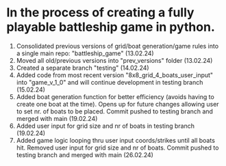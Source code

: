 # In the process of creating a fully playable battleship game in python. 
1. Consolidated previous versions of grid/boat generation/game rules into a single main repo: "battleship_game" (13.02.24)
2. Moved all old/previous versions into "prev_versions" folder (13.02.24)
3. Created a separate branch "testing" (14.02.24)
4. Added code from most recent version "8x8_grid_4_boats_user_input" into "game_v_1_0" and will continue development in testing branch (15.02.24)
5. Added boat generation function for better efficiency (avoids having to create one boat at the time). Opens up for future changes allowing user to set nr. of boats to be placed. Commit pushed to testing branch and merged with main (19.02.24)
6. Added user input for grid size and nr of boats in testing branch (19.02.24)
7. Added game logic looping thru user input coords/strikes until all boats hit. Removed user input for grid size and nr of boats. Commit pushed to testing branch and merged with main (26.02.24)

